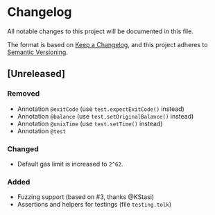 # Changelog

All notable changes to this project will be documented in this file.

The format is based on [Keep a Changelog](https://keepachangelog.com/en/1.0.0/),
and this project adheres to [Semantic Versioning](https://semver.org/spec/v2.0.0.html).

## [Unreleased]

### Removed

- Annotation `@exitCode` (use `test.expectExitCode()` instead)
- Annotation `@balance` (use `test.setOriginalBalance()` instead)
- Annotation `@unixTime` (use `test.setTime()` instead)
- Annotation `@test`

### Changed

- Default gas limit is increased to `2^62`.

### Added

- Fuzzing support (based on #3, thanks @KStasi)
- Assertions and helpers for testings (file `testing.tolk`)

